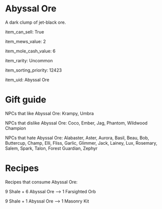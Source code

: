 # Abyssal Ore

A dark clump of jet-black ore.

item_can_sell: True

item_mews_value: 2

item_mole_cash_value: 6

item_rarity: Uncommon

item_sorting_priority: 12423

item_uid: Abyssal Ore

# Gift guide

NPCs that like Abyssal Ore: Krampy, Umbra

NPCs that dislike Abyssal Ore: Coco, Ember, Jag, Phantom, Wildwood Champion

NPCs that hate Abyssal Ore: Alabaster, Aster, Aurora, Basil, Beau, Bob, Buttercup, Champ, Elli, Fliss, Garlic, Glimmer, Jack, Lainey, Lux, Rosemary, Salem, Spark, Talon, Forest Guardian, Zephyr

# Recipes

Recipes that consume Abyssal Ore:

9 Shale + 6 Abyssal Ore --> 1 Farsighted Orb

9 Shale + 1 Abyssal Ore --> 1 Masonry Kit